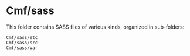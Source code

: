 # Cmf/sass

This folder contains SASS files of various kinds, organized in sub-folders:

    Cmf/sass/etc
    Cmf/sass/src
    Cmf/sass/var

